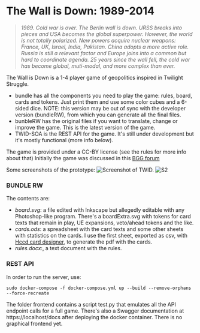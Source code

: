 # The Wall is Down: 1989-2014
> _1989. Cold war is over. The Berlin wall is down. URSS breaks into pieces and USA
becomes the global superpower. However, the world is not totally polarized. New
powers acquire nuclear weapons: France, UK, Israel, India, Pakistan. China adopts a
more active role. Russia is still a relevant factor and Europe joins into a common
but hard to coordinate agenda.
25 years since the wall fell, the cold war has become global, muti-modal, and
more complex than ever._

The Wall is Down is a 1-4 player game of geopolitics inspired in Twilight Struggle.
* bundle has all the components you need to play the game: rules, board, cards and tokens. Just print them and use some color cubes and a 6-sided dice. NOTE: this version may be out of sync with the developer version (bundleRW), from which you can generate all the final files.
* bunbleRW has the original files if you want to translate, change or improve the game. This is the latest version of the game.
* TWID-SOA is the REST API for the game. It's still under development but it's mostly functional (more info below).

The game is provided under a CC-BY license (see the rules for more info about that)
Initially the game was discussed in this [BGG forum](https://boardgamegeek.com/thread/2842384/wall-down-1989-2014-ts-game-4-players)

Some screenshots of the prototype:
![Screenshot of TWID.](https://cf.geekdo-images.com/R6bD6NbnSrdbohP-IjG_lA__imagepage/img/5rqR31ez6eKelOG7JhKT9BW3XTQ=/fit-in/900x600/filters:no_upscale():strip_icc()/pic6874852.jpg)
![S2](https://cf.geekdo-images.com/mNGYFWINaahDzpUHnYullw__medium/img/J0V7TKdkDbKWnWKFE_OQ9L09ahU=/fit-in/500x500/filters:no_upscale():strip_icc()/pic6874857.jpg)

### BUNDLE RW
The contents are:
* _board.svg_: a file edited with Inkscape but allegedly editable with any Photoshop-like program. There's a boardExtra.svg with tokens for card texts that remain in play, UE expansions, veto/ahead tokens and the like.
* _cards.ods_: a spreadsheet with the card texts and some other sheets with statistics on the cards. I use the first sheet, exported as csv, with [Hccd card designer](https://github.com/vaemendis/hccd), to generate the pdf with the cards.
* _rules.docx_:, a text document with the rules.

### REST API

In order to run the server, use:
```
sudo docker-compose -f docker-compose.yml up --build --remove-orphans --force-recreate
```

The folder frontend contains a script test.py that emulates all the API endpoint calls for a full game. There's also a Swagger documentation at https://localhost/docs after deploying the docker container. There is no graphical frontend yet.
